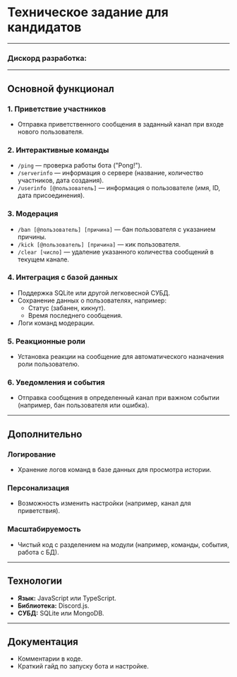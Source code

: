# Техническое задание для кандидатов

---

### Дискорд разработка: 

---

## Основной функционал  

### 1. Приветствие участников  
- Отправка приветственного сообщения в заданный канал при входе нового пользователя.  

### 2. Интерактивные команды  
- `/ping` — проверка работы бота ("Pong!").  
- `/serverinfo` — информация о сервере (название, количество участников, дата создания).  
- `/userinfo [@пользователь]` — информация о пользователе (имя, ID, дата присоединения).  

### 3. Модерация  
- `/ban [@пользователь] [причина]` — бан пользователя с указанием причины.  
- `/kick [@пользователь] [причина]` — кик пользователя.  
- `/clear [число]` — удаление указанного количества сообщений в текущем канале.  

### 4. Интеграция с базой данных  
- Поддержка SQLite или другой легковесной СУБД.  
- Сохранение данных о пользователях, например:  
  - Статус (забанен, кикнут).  
  - Время последнего сообщения.  
- Логи команд модерации.  

### 5. Реакционные роли  
- Установка реакции на сообщение для автоматического назначения роли пользователю.  

### 6. Уведомления и события  
- Отправка сообщения в определенный канал при важном событии (например, бан пользователя или ошибка).  

---

## Дополнительно  

### Логирование  
- Хранение логов команд в базе данных для просмотра истории.  

### Персонализация  
- Возможность изменить настройки (например, канал для приветствия).  

### Масштабируемость  
- Чистый код с разделением на модули (например, команды, события, работа с БД).  

---

## Технологии 
- **Язык:** JavaScript или TypeScript.  
- **Библиотека:** Discord.js.  
- **СУБД:** SQLite или MongoDB.  

---

## Документация  
- Комментарии в коде.  
- Краткий гайд по запуску бота и настройке.